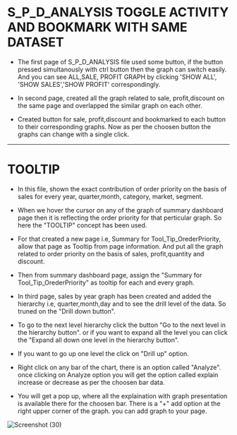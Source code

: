 # S_P_D_ANALYSIS TOGGLE ACTIVITY AND BOOKMARK WITH SAME DATASET

- The first page of S_P_D_ANALYSIS file used some button, if the button pressed simultanously with ctrl button then the graph can switch easily. And you can see ALL,SALE, PROFIT GRAPH by clicking 'SHOW ALL', 'SHOW SALES','SHOW PROFIT' correspondingly.

- In second page, created all the graph related to sale, profit,discount on the same page and overlapped the similar graph on each other.

- Created button for sale, profit,discount and bookmarked to each button to their corresponding graphs. Now as per the choosen button the graphs can change with a single click.

--------------------------------------------------------------------------------------------------------------------------

# TOOLTIP 

- In this file, shown the exact contribution of order priority on the basis of sales for every year, quarter,month, category, market, segment.

- When we hover the cursor on any of the graph of summary dashboard page then it is reflecting the order priority for that perticular graph. So here the "TOOLTIP" concept has been used.

- For that created a new page i.e, Summary for Tool_Tip_OrederPriority, allow that page as Tooltip from page information. And put all the graph related to order priority on the basis of sales, profit,quantity and discount.

- Then from summary dashboard page, assign the "Summary for Tool_Tip_OrederPriority" as tooltip for each and every graph.

- In third page, sales by year graph has been created and added the hierarchy i.e, quarter,month,day and to see the drill level of the data. So truned on the "Drill down button". 

- To go to the next level hierarchy click the button "Go to the next level in the hierarchy button". or if you want to expand all the level you can click the "Expand all down one level in the hierarchy button".

- If you want to go up one level the click on "Drill up" option.

- Right click on any bar of the chart, there is an option called "Analyze". once clicking on Analyze option you will get the option called explain increase or decrease as per the choosen bar data.

- You will get a pop up, where all the explaination with graph presentation is available there for the choosen bar. There is a "+" add option at the right upper corner of the graph. you can add graph to your page.

![Screenshot (30)](https://github.com/AnuskaSahu1996/Sales_Profit_Discount_PowerBi_Analysis/assets/144818919/deef7cc3-bca1-4ffa-8fac-6ea37e37be70)







